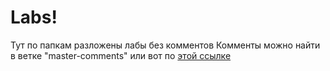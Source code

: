 # Labs!

Тут по папкам разложены лабы без комментов
Комменты можно найти в ветке "master-comments" или вот по [этой ссылке](https://github.com/bsuir-labs/getmanskaya/tree/master-comments)
